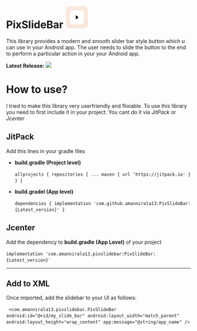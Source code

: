 # PixSlideBar  [![](ic_small.png)](https://github.com/amannirala13/PixSlideBar) 
This library provides a modern and smooth slider bar style button which u can use in your Android app. The user needs to slide the button to the end to perform a particular action in your your Android app.

**Latest Release:**  [![](https://jitpack.io/v/amannirala13/PixSlideBar.svg)](https://jitpack.io/#amannirala13/PixSlideBar)

# How to use?

I tried to make this library very userfriendly and flixiable. To use this library you need to first include it in your project. You cant do it via *JitPack* or *Jcenter*

## JitPack

Add this lines in your gradle files

- **build.gradle (Project level)**

  ` allprojects {
      repositories {
        ...
        maven { url 'https://jitpack.io' }
      }
    } `
- **build.gradel (App level)**

  `dependencies {
	        implementation 'com.github.amannirala13:PixSlideBar:{Latest_version}'
	}`
  
## Jcenter

Add the dependency to **build.gradle (App Level)** of your project

`implementation 'com.amannirala13.pixslidebar:PixSlideBar:{Latest_version}'`

---
## Add to XML
Once imported, add the slidebar to your UI as follows:

` <com.amannirala13.pixslidebar.PixSlideBar
        android:id="@+id/my_slide_bar"
        android:layout_width="match_parent"
        android:layout_height="wrap_content"
        app:message="@string/app_name"
        />`
